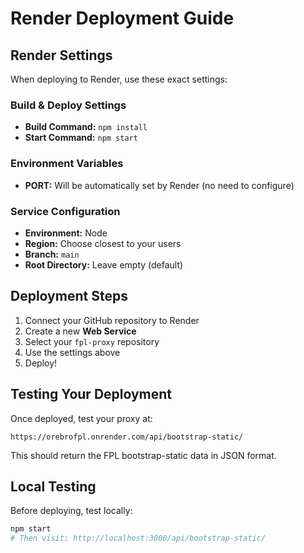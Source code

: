 # Render Deployment Guide

## Render Settings

When deploying to Render, use these exact settings:

### Build & Deploy Settings
- **Build Command:** `npm install`
- **Start Command:** `npm start`

### Environment Variables
- **PORT:** Will be automatically set by Render (no need to configure)

### Service Configuration
- **Environment:** Node
- **Region:** Choose closest to your users
- **Branch:** `main`
- **Root Directory:** Leave empty (default)

## Deployment Steps

1. Connect your GitHub repository to Render
2. Create a new **Web Service**
3. Select your `fpl-proxy` repository
4. Use the settings above
5. Deploy!

## Testing Your Deployment

Once deployed, test your proxy at:
```
https://orebrofpl.onrender.com/api/bootstrap-static/
```

This should return the FPL bootstrap-static data in JSON format.

## Local Testing

Before deploying, test locally:
```bash
npm start
# Then visit: http://localhost:3000/api/bootstrap-static/
```
